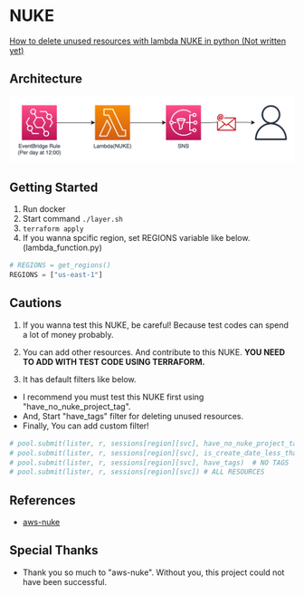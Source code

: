 # NUKE

[How to delete unused resources with lambda NUKE in python (Not written yet)]()

## Architecture
![Architecture](./Architecture.png)

## Getting Started

1. Run docker
2. Start command `./layer.sh`
3. `terraform apply`
4. If you wanna spcific region, set REGIONS variable like below.(lambda_function.py)
```python
# REGIONS = get_regions()
REGIONS = ["us-east-1"]
```

## Cautions

1. If you wanna test this NUKE, be careful! Because test codes can spend a lot of money probably.

2. You can add other resources. And contribute to this NUKE. **YOU NEED TO ADD WITH TEST CODE USING TERRAFORM.**

3. It has default filters like below.

- I recommend you must test this NUKE first using "have_no_nuke_project_tag".
- And, Start "have_tags" filter for deleting unused resources.
- Finally, You can add custom filter!

```python
# pool.submit(lister, r, sessions[region][svc], have_no_nuke_project_tag) # FOR TEST
# pool.submit(lister, r, sessions[region][svc], is_create_date_less_than_now)
# pool.submit(lister, r, sessions[region][svc], have_tags)  # NO TAGS
# pool.submit(lister, r, sessions[region][svc]) # ALL RESOURCES
```

## References

- [aws-nuke](https://github.com/rebuy-de/aws-nuke)

## Special Thanks

- Thank you so much to "aws-nuke". Without you, this project could not have been successful.
